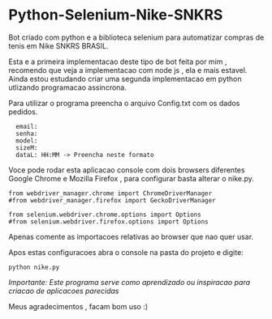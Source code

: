 # Python-Selenium-Nike-SNKRS
Bot criado com python e a biblioteca selenium para automatizar compras de tenis em Nike SNKRS BRASIL.

Esta e a primeira implementacao deste tipo de bot feita por mim , recomendo que veja a implementacao com node js , ela e mais estavel.
Ainda estou estudando criar uma segunda implementacao em python utlizando programacao assincrona.

Para utilizar o programa preencha o arquivo Config.txt com os dados pedidos.

      email:
      senha:
      model:
      sizeM: 
      dataL: HH:MM -> Preencha neste formato

Voce pode rodar esta aplicacao console com dois browsers diferentes Google Chrome e Mozilla Firefox , para configurar basta alterar o nike.py.

    
    from webdriver_manager.chrome import ChromeDriverManager
    #from webdriver_manager.firefox import GeckoDriverManager
    
    from selenium.webdriver.chrome.options import Options
    #from selenium.webdriver.firefox.options import Options


Apenas comente as importacoes relativas ao browser que nao quer usar.

Apos estas configuracoes abra o console na pasta do projeto e digite:

    python nike.py
    
*Importante: Este programa serve como aprendizado ou inspiracao para criacao de aplicacoes parecidas*

Meus agradecimentos , facam bom uso :)
